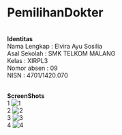 # PemilihanDokter

<b> <br> Identitas </b>
<br> Nama Lengkap  : Elvira Ayu Sosilia
<br> Asal Sekolah  : SMK TELKOM MALANG
<br> Kelas         : XIRPL3
<br> Nomor absen   : 09
<br> NISN          : 4701/1420.070

<br> <b> ScreenShots </b>
<br> 1 ![1](https://cloud.githubusercontent.com/assets/22167465/22871662/9374e822-f1e5-11e6-90ea-8a4cde86beba.PNG)
<br> 2 ![2](https://cloud.githubusercontent.com/assets/22167465/22871663/937baafe-f1e5-11e6-9c8e-ea25ec077eef.PNG)
<br> 3 ![3](https://cloud.githubusercontent.com/assets/22167465/22871664/9385bc56-f1e5-11e6-9665-e5e2e3866282.PNG)
<br> 4 ![4](https://cloud.githubusercontent.com/assets/22167465/22871665/93bc9082-f1e5-11e6-90c1-0db9c1823fce.PNG)



